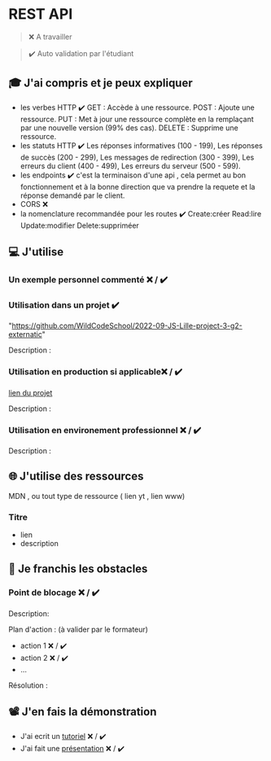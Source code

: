 # REST API

> ❌ A travailler

> ✔️ Auto validation par l'étudiant

## 🎓 J'ai compris et je peux expliquer

- les verbes HTTP  ✔️
GET : Accède à une ressource.
POST : Ajoute une ressource.
PUT : Met à jour une ressource complète en la remplaçant par une nouvelle version (99% des cas).
DELETE : Supprime une ressource.
- les statuts HTTP  ✔️
Les réponses informatives (100 - 199),
Les réponses de succès (200 - 299),
Les messages de redirection (300 - 399),
Les erreurs du client (400 - 499),
Les erreurs du serveur (500 - 599).
- les endpoints  ✔️
c'est la terminaison d'une api , cela permet au bon fonctionnement et à la bonne direction que va prendre la requete et la réponse demandé par le client.
- CORS ❌ 
- la nomenclature recommandée pour les routes  ✔️
Create:créer
Read:lire
Update:modifier
Delete:suppriméer

## 💻 J'utilise

### Un exemple personnel commenté ❌ / ✔️

### Utilisation dans un projet  ✔️

"https://github.com/WildCodeSchool/2022-09-JS-Lille-project-3-g2-externatic"

Description :

### Utilisation en production si applicable❌ / ✔️

[lien du projet](...)

Description :

### Utilisation en environement professionnel ❌ / ✔️

Description :

## 🌐 J'utilise des ressources
MDN , ou tout type de ressource ( lien yt , lien www)

### Titre

- lien
- description

## 🚧 Je franchis les obstacles

### Point de blocage ❌ / ✔️

Description:

Plan d'action : (à valider par le formateur)

- action 1 ❌ / ✔️
- action 2 ❌ / ✔️
- ...

Résolution :

## 📽️ J'en fais la démonstration

- J'ai ecrit un [tutoriel](...) ❌ / ✔️
- J'ai fait une [présentation](...) ❌ / ✔️
